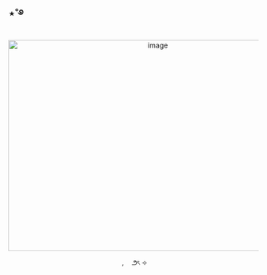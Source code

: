 ## ⋆˚࿔
<p align="center">
<img width="586" height="426" alt="image" src="https://media.discordapp.net/attachments/1406201432738365532/1428090620013973608/Untitled82_20251015214206.png?ex=68f13c88&is=68efeb08&hm=5737a51c97b2861cfbf033bed703da07b9d0f19a4c496eb5151417df53971e37&=&format=webp&quality=lossless&width=879&height=639" />
 <p align="center">
      ‎ ‎, ‎ ‎           ‎ ౨ৎ                                                                                                                                   ⟢




































